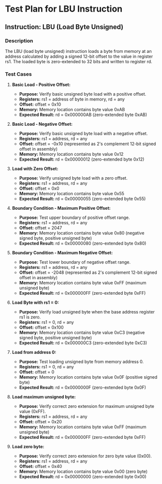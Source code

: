 # Test Plan for LBU Instruction

## Instruction: LBU (Load Byte Unsigned)

### Description
The LBU (load byte unsigned) instruction loads a byte from memory at an address calculated by adding a signed 12-bit offset to the value in register rs1. The loaded byte is zero-extended to 32 bits and written to register rd.

### Test Cases

1.  **Basic Load - Positive Offset:**
    -   **Purpose:** Verify basic unsigned byte load with a positive offset.
    -   **Registers:** rs1 = address of byte in memory, rd = any
    -   **Offset:** offset = 0x10
    -   **Memory:** Memory location contains byte value 0xAB
    -   **Expected Result:** rd = 0x000000AB (zero-extended byte 0xAB)

2.  **Basic Load - Negative Offset:**
    -   **Purpose:** Verify basic unsigned byte load with a negative offset.
    -   **Registers:** rs1 = address, rd = any
    -   **Offset:** offset = -0x10 (represented as 2's complement 12-bit signed offset in assembly)
    -   **Memory:** Memory location contains byte value 0x12
    -   **Expected Result:** rd = 0x00000012 (zero-extended byte 0x12)

3.  **Load with Zero Offset:**
    -   **Purpose:** Verify unsigned byte load with a zero offset.
    -   **Registers:** rs1 = address, rd = any
    -   **Offset:** offset = 0x0
    -   **Memory:** Memory location contains byte value 0x55
    -   **Expected Result:** rd = 0x00000055 (zero-extended byte 0x55)

4.  **Boundary Condition - Maximum Positive Offset:**
    -   **Purpose:** Test upper boundary of positive offset range.
    -   **Registers:** rs1 = address, rd = any
    -   **Offset:** offset = 2047
    -   **Memory:** Memory location contains byte value 0x80 (negative signed byte, positive unsigned byte)
    -   **Expected Result:** rd = 0x00000080 (zero-extended byte 0x80)

5.  **Boundary Condition - Maximum Negative Offset:**
    -   **Purpose:** Test lower boundary of negative offset range.
    -   **Registers:** rs1 = address, rd = any
    -   **Offset:** offset = -2048 (represented as 2's complement 12-bit signed offset in assembly)
    -   **Memory:** Memory location contains byte value 0xFF (maximum unsigned byte)
    -   **Expected Result:** rd = 0x000000FF (zero-extended byte 0xFF)

6.  **Load Byte with rs1 = 0:**
    -   **Purpose:** Verify load unsigned byte when the base address register rs1 is zero.
    -   **Registers:** rs1 = 0, rd = any
    -   **Offset:** offset = 0x100
    -   **Memory:** Memory location contains byte value 0xC3 (negative signed byte, positive unsigned byte)
    -   **Expected Result:** rd = 0x000000C3 (zero-extended byte 0xC3)

7.  **Load from address 0:**
    -   **Purpose:** Test loading unsigned byte from memory address 0.
    -   **Registers:** rs1 = 0, rd = any
    -   **Offset:** offset = 0
    -   **Memory:** Memory location contains byte value 0x0F (positive signed byte)
    -   **Expected Result:** rd = 0x0000000F (zero-extended byte 0x0F)

8.  **Load maximum unsigned byte:**
    -   **Purpose:** Verify correct zero extension for maximum unsigned byte value (0xFF).
    -   **Registers:** rs1 = address, rd = any
    -   **Offset:** offset = 0x20
    -   **Memory:** Memory location contains byte value 0xFF (maximum unsigned byte)
    -   **Expected Result:** rd = 0x000000FF (zero-extended byte 0xFF)

9.  **Load zero byte:**
    -   **Purpose:** Verify correct zero extension for zero byte value (0x00).
    -   **Registers:** rs1 = address, rd = any
    -   **Offset:** offset = 0x40
    -   **Memory:** Memory location contains byte value 0x00 (zero byte)
    -   **Expected Result:** rd = 0x00000000 (zero-extended byte 0x00)

